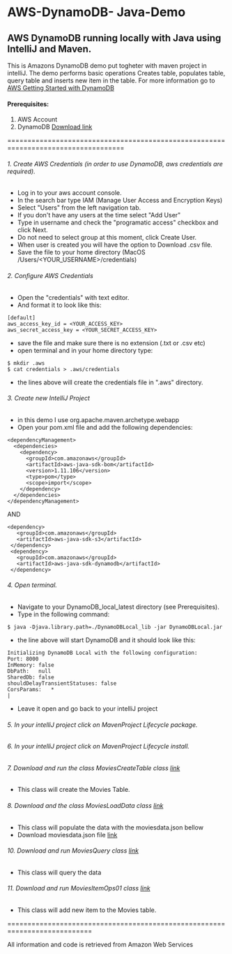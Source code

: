 # AWS-DynamoDB- Java-Demo

## AWS DynamoDB running locally with Java using IntelliJ and Maven.
This is Amazons DynamoDB demo put togheter with maven project in intelliJ. The demo performs basic operations 
Creates table, populates table, query table and inserts new item in the table. For more information go to 
[AWS Getting Started with DynamoDB](https://aws.amazon.com/dynamodb/getting-started/)

#### Prerequisites:
1. AWS Account
2. DynamoDB [Download link](http://docs.aws.amazon.com/amazondynamodb/latest/developerguide/DynamoDBLocal.html)


===================================================================================



###### 1. Create AWS Credentials (in order to use DynamoDB, aws credentials are required).
  - Log in to your aws account console.
  - In the search bar type IAM (Manage User Access and Encryption Keys)
  - Select "Users" from the left navigation tab.
  - If you don't have any users at the time select "Add User"
  - Type in username and check the "programatic access" checkbox and click Next.
  - Do not need to select group at this moment, click Create User.
  - When user is created you will have the option to Download .csv file. 
  - Save the file to your home directory (MacOS /Users/<YOUR_USERNAME>/credentials)

######  2. Configure AWS Credentials 
  - Open the "credentials" with text editor.
  - And format it to look like this: 
```
[default]
aws_access_key_id = <YOUR_ACCESS_KEY>
aws_secret_access_key = <YOUR_SECRET_ACCESS_KEY>
```
  - save the file and make sure there is no extension (.txt or .csv etc)
  - open terminal and in your home directory type:
  ```
  $ mkdir .aws
  $ cat credentials > .aws/credentials
  ```
  
  - the lines above will create the credentials file in ".aws" directory.

######  3. Create new IntelliJ Project
  - in this demo I use org.apache.maven.archetype.webapp
  - Open your pom.xml file and add the following dependencies:
  ```
  <dependencyManagement>
    <dependencies>
      <dependency>
        <groupId>com.amazonaws</groupId>
        <artifactId>aws-java-sdk-bom</artifactId>
        <version>1.11.106</version>
        <type>pom</type>
        <scope>import</scope>
      </dependency>
    </dependencies>
  </dependencyManagement>
  ```
  
  AND
  
  ```
  <dependency>
     <groupId>com.amazonaws</groupId>
     <artifactId>aws-java-sdk-s3</artifactId>
   </dependency>
   <dependency>
     <groupId>com.amazonaws</groupId>
     <artifactId>aws-java-sdk-dynamodb</artifactId>
   </dependency>
   ```
######  4. Open terminal.
  - Navigate to your DynamoDB_local_latest directory (see Prerequisites).
  - Type in the following command: 
  ```
  $ java -Djava.library.path=./DynamoDBLocal_lib -jar DynamoDBLocal.jar
  ```
  - the line above will start DynamoDB and it should look like this:
  ```
  Initializing DynamoDB Local with the following configuration:
  Port:	8000
  InMemory:	false
  DbPath:	null
  SharedDb:	false
  shouldDelayTransientStatuses:	false
  CorsParams:	*
  |
  ```
  - Leave it open and go back to your intelliJ project

######  5. In your intelliJ project click on MavenProject Lifecycle package.
######  6. In your intelliJ project click on MavenProject Lifecycle install.



######  7. Download and run the class MoviesCreateTable class [link](src/main/java/edu/MoviesCreateTable.java)
  - This class will create the Movies Table.
  

###### 8. Download and the class MoviesLoadData class [link](src/main/java/edu/MoviesLoadData.java)
  - This class will populate the data with the moviesdata.json bellow
  - Download moviesdata.json file [link](src/main/resources/moviedata.json)


######  10. Download and run MoviesQuery class [link](src/main/java/edu/MoviesQuery.java)
  - This class will query the data
  
######  11. Download and run MoviesItemOps01 class [link](src/main/java/edu/MoviesItemOps01.java)
  - This class will add new item to the Movies table.
  
===========================================================================

All information and code is retrieved from Amazon Web Services
  
  
  


